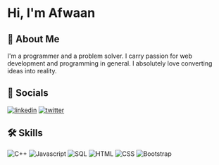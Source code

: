 # Hi, I'm Afwaan
<!--
**AfwaanAnsari/AfwaanAnsari** is a ✨ _special_ ✨ repository because its `README.md` (this file) appears on your GitHub profile. -->

## 🚀 About Me

I'm a programmer and a problem solver. I carry passion for web development and programming in general. I absolutely love converting ideas into reality.

## 🔗 Socials

[![linkedin](https://img.shields.io/badge/LinkedIn-0077B5?style=for-the-badge&logo=linkedin&logoColor=white)](https://www.linkedin.com/in/afwaanansari/)
[![twitter](https://img.shields.io/badge/Twitter-1DA1F2?style=for-the-badge&logo=twitter&logoColor=white)](https://twitter.com/AfwaanAnsari)

## 🛠 Skills

![C++](	https://img.shields.io/badge/C%2B%2B-00599C?style=for-the-badge&logo=c%2B%2B&logoColor=white)
![Javascript](https://img.shields.io/badge/JavaScript-F7DF1E?style=for-the-badge&logo=javascript&logoColor=black)
![SQL](https://img.shields.io/badge/SQL-00000F?style=for-the-badge&logo=mysql&logoColor=white)
![HTML](https://img.shields.io/badge/HTML-E34F26?style=for-the-badge&logo=html5&logoColor=white)
![CSS](https://img.shields.io/badge/CSS-1572B6?style=for-the-badge&logo=css3&logoColor=white)
![Bootstrap](https://img.shields.io/badge/Bootstrap-563D7C?style=for-the-badge&logo=bootstrap&logoColor=white)

<!-- ## 📊 My Github Statistics

![Afwaan's GitHub Statistics](https://github-readme-stats.vercel.app/api?username=AfwaanAnsari&theme=dark&show_icons=true) -->
